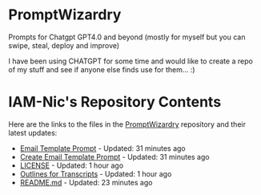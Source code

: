 # PromptWizardry
Prompts for Chatgpt GPT4.0 and beyond (mostly for myself but you can swipe, steal, deploy and improve)

I have been using CHATGPT for some time and would like to create a repo of my stuff and see if anyone else finds use for them... :)

# IAM-Nic's Repository Contents

Here are the links to the files in the [PromptWizardry](https://github.com/IAM-Nic/PromptWizardry) repository and their latest updates:

- [Email Template Prompt](https://github.com/IAM-Nic/PromptWizardry/blob/main/Email-Template-Prompt) - Updated: 31 minutes ago
- [Create Email Template Prompt](https://github.com/IAM-Nic/PromptWizardry/blob/main/Create-Email-Template-Prompt) - Updated: 31 minutes ago
- [LICENSE](https://github.com/IAM-Nic/PromptWizardry/blob/main/LICENSE) - Updated: 1 hour ago
- [Outlines for Transcripts](https://github.com/IAM-Nic/PromptWizardry/blob/main/Outlines-for-Transcripts) - Updated: 1 hour ago
- [README.md](https://github.com/IAM-Nic/PromptWizardry/blob/main/README.md) - Updated: 23 minutes ago
